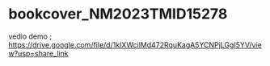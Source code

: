 # bookcover_NM2023TMID15278
vedio demo ; https://drive.google.com/file/d/1kIXWcilMd472RquKagA5YCNPjLGgI5YV/view?usp=share_link
